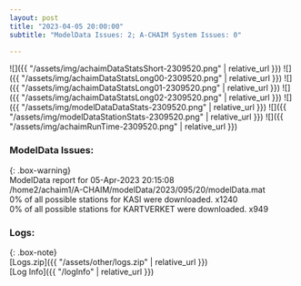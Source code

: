 ```yaml
---
layout: post
title: "2023-04-05 20:00:00"
subtitle: "ModelData Issues: 2; A-CHAIM System Issues: 0"

---
```


![]({{ "/assets/img/achaimDataStatsShort-2309520.png" | relative_url }})
![]({{ "/assets/img/achaimDataStatsLong00-2309520.png" | relative_url }})
![]({{ "/assets/img/achaimDataStatsLong01-2309520.png" | relative_url }})
![]({{ "/assets/img/achaimDataStatsLong02-2309520.png" | relative_url }})
![]({{ "/assets/img/modelDataDataStats-2309520.png" | relative_url }})
![]({{ "/assets/img/modelDataStationStats-2309520.png" | relative_url }})
![]({{ "/assets/img/achaimRunTime-2309520.png" | relative_url }})


### ModelData Issues:  
  
{: .box-warning}  
 ModelData report for 05-Apr-2023 20:15:08   
 /home2/achaim1/A-CHAIM/modelData/2023/095/20/modelData.mat   
 0% of all possible stations for KASI were downloaded. x1240   
 0% of all possible stations for KARTVERKET were downloaded. x949   
  


### Logs:  
  
{: .box-note}  
[Logs.zip]({{ "/assets/other/logs.zip" | relative_url }})  
[Log Info]({{ "/logInfo" | relative_url }})  
